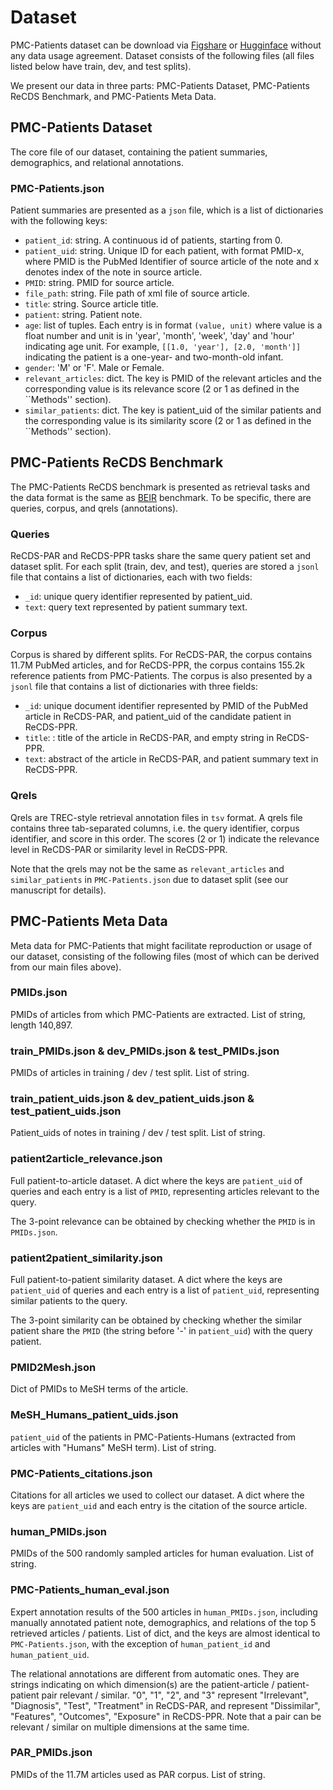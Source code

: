 
# Dataset

PMC-Patients dataset can be download via [Figshare](https://figshare.com/collections/PMC-Patients/6723465) or [Hugginface](https://huggingface.co/zhengyun21) without any data usage agreement. Dataset consists of the following files (all files listed below have train, dev, and test splits).

We present our data in three parts: PMC-Patients Dataset, PMC-Patients ReCDS Benchmark, and PMC-Patients Meta Data.

## PMC-Patients Dataset

The core file of our dataset, containing the patient summaries, demographics, and relational annotations.

### PMC-Patients.json
Patient summaries are presented as a `json` file, which is a list of dictionaries with the following keys:
- `patient_id`: string. A continuous id of patients, starting from 0.
- `patient_uid`: string. Unique ID for each patient, with format PMID-x, where PMID is the PubMed Identifier of source article of the note and x denotes index of the note in source article.
- `PMID`: string. PMID for source article.
- `file_path`: string. File path of xml file of source article.
- `title`: string. Source article title.
- `patient`: string. Patient note.
- `age`: list of tuples. Each entry is in format `(value, unit)` where value is a float number and unit is in 'year', 'month', 'week', 'day' and 'hour' indicating age unit. For example, `[[1.0, 'year'], [2.0, 'month']]` indicating the patient is a one-year- and two-month-old infant.
- `gender`: 'M' or 'F'. Male or Female.
- `relevant_articles`: dict. The key is PMID of the relevant articles and the corresponding value is its relevance score (2 or 1 as defined in the ``Methods'' section).
- `similar_patients`: dict. The key is patient_uid of the similar patients and the corresponding value is its similarity score (2 or 1 as defined in the ``Methods'' section).


## PMC-Patients ReCDS Benchmark

The PMC-Patients ReCDS benchmark is presented as retrieval tasks and the data format is the same as [BEIR](https://github.com/beir-cellar/beir) benchmark. 
To be specific, there are queries, corpus, and qrels (annotations).

### Queries

ReCDS-PAR and ReCDS-PPR tasks share the same query patient set and dataset split.
For each split (train, dev, and test), queries are stored a `jsonl` file that contains a list of dictionaries, each with two fields: 
- `_id`: unique query identifier represented by patient_uid.
- `text`: query text represented by patient summary text.

### Corpus

Corpus is shared by different splits. For ReCDS-PAR, the corpus contains 11.7M PubMed articles, and for ReCDS-PPR, the corpus contains 155.2k reference patients from PMC-Patients. The corpus is also presented by a `jsonl` file that contains a list of dictionaries with three fields:
- `_id`:  unique document identifier represented by PMID of the PubMed article in ReCDS-PAR, and patient_uid of the candidate patient in ReCDS-PPR.
- `title`: : title of the article in ReCDS-PAR, and empty string in ReCDS-PPR.
- `text`: abstract of the article in ReCDS-PAR, and patient summary text in ReCDS-PPR.

### Qrels

Qrels are TREC-style retrieval annotation files in `tsv` format.
A qrels file contains three tab-separated columns, i.e. the query identifier, corpus identifier, and score in this order. The scores (2 or 1) indicate the relevance level in ReCDS-PAR or similarity level in ReCDS-PPR.

Note that the qrels may not be the same as `relevant_articles` and `similar_patients` in `PMC-Patients.json` due to dataset split (see our manuscript for details).


## PMC-Patients Meta Data

Meta data for PMC-Patients that might facilitate reproduction or usage of our dataset, consisting of the following files (most of which can be derived from our main files above).

### PMIDs.json

PMIDs of articles from which PMC-Patients are extracted.
List of string, length 140,897.

### train_PMIDs.json & dev_PMIDs.json & test_PMIDs.json

PMIDs of articles in training / dev / test split.
List of string.

### train_patient_uids.json & dev_patient_uids.json & test_patient_uids.json

Patient_uids of notes in training / dev / test split.
List of string.

### patient2article_relevance.json

Full patient-to-article dataset.
A dict where the keys are `patient_uid` of queries and each entry is a list of `PMID`, representing articles relevant to the query.

The 3-point relevance can be obtained by checking whether the `PMID` is in `PMIDs.json`.

### patient2patient_similarity.json

Full patient-to-patient similarity dataset.
A dict where the keys are `patient_uid` of queries and each entry is a list of `patient_uid`, representing similar patients to the query.

The 3-point similarity can be obtained by checking whether the similar patient share the `PMID` (the string before '-' in `patient_uid`) with the query patient.


### PMID2Mesh.json

Dict of PMIDs to MeSH terms of the article.

### MeSH_Humans_patient_uids.json

`patient_uid` of the patients in PMC-Patients-Humans (extracted from articles with "Humans" MeSH term).
List of string.

### PMC-Patients_citations.json

Citations for all articles we used to collect our dataset.
A dict where the keys are `patient_uid` and each entry is the citation of the source article.

### human_PMIDs.json

PMIDs of the 500 randomly sampled articles for human evaluation.
List of string.

### PMC-Patients_human_eval.json

Expert annotation results of the 500 articles in `human_PMIDs.json`, including manually annotated patient note, demographics, and relations of the top 5 retrieved articles / patients.
List of dict, and the keys are almost identical to `PMC-Patients.json`, with the exception of `human_patient_id` and `human_patient_uid`.

The relational annotations are different from automatic ones. They are strings indicating on which dimension(s) are the patient-article / patient-patient pair relevant / similar. 
"0", "1", "2", and "3" represent "Irrelevant", "Diagnosis", "Test", "Treatment" in ReCDS-PAR, and represent "Dissimilar", "Features", "Outcomes", "Exposure" in ReCDS-PPR.
Note that a pair can be relevant / similar on multiple dimensions at the same time.

### PAR_PMIDs.json

PMIDs of the 11.7M articles used as PAR corpus.
List of string.

